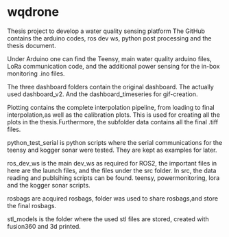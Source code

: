 # wqdrone

Thesis project to develop a water quality sensing platform
The GitHub contains the arduino codes, ros dev ws, python post processing and the thesis document.

Under Arduino one can find the Teensy, main water quality arduino files, LoRa communication code, and the additional power sensing for the in-box monitoring .ino files.

The three dashboard folders contain the original dashboard. The actually used dashboard_v2. And the dashboard_timeseries for gif-creation.

Plotting contains the complete interpolation pipeline, from loading to final interpolation,as well as the calibration plots. This is used for creating all the plots in the thesis.Furthermore, the subfolder data contains all the final .tiff files.

python_test_serial is python scripts where the serial communications for the teensy and kogger sonar were tested. They are kept as examples for later.

ros_dev_ws is the main dev_ws as required for ROS2, the important files in here are the launch files, and the files under the src folder. In src, the data reading and publsihing scripts can be found. teensy, powermonitoring, lora and the kogger sonar scripts.

rosbags are acquired rosbags, folder was used to share rosbags,and store the final rosbags.

stl_models is the folder where the used stl files are stored, created with fusion360 and 3d printed.






